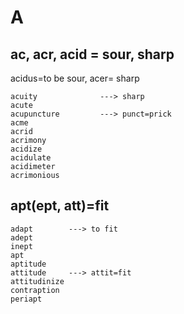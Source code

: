 # A
## ac, acr, acid = sour, sharp
acidus=to be sour, acer= sharp
```
acuity              ---> sharp 
acute
acupuncture         ---> punct=prick
acme
acrid
acrimony
acidize
acidulate
acidimeter
acrimonious
```
## apt(ept, att)=fit
```
adapt        ---> to fit
adept
inept
apt
aptitude
attitude     ---> attit=fit
attitudinize 
contraption
periapt
```

